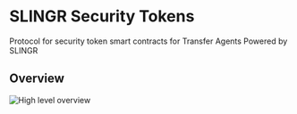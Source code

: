 # SLINGR Security Tokens

Protocol for security token smart contracts for Transfer Agents Powered by SLINGR

## Overview

![High level overview](https://github.com/slingr-stack/security-tokens/docs/tokens-framework.png)

